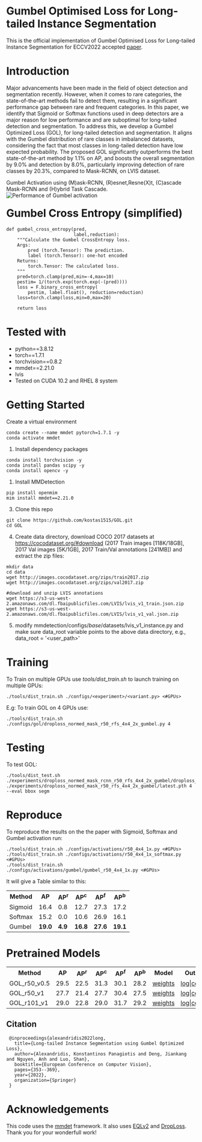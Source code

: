 <h1> Gumbel Optimised Loss for Long-tailed Instance Segmentation </h1>

This is the official implementation of Gumbel Optimised Loss for Long-tailed Instance Segmentation for ECCV2022 accepted <a href='https://arxiv.org/abs/2207.10936'>paper</a>.

<h1> Introduction </h1>

Major advancements have been made in the field of object detection and segmentation recently. However, when it comes to rare categories, the state-of-the-art methods fail to detect them, resulting in a significant performance gap between rare and frequent categories. In this paper, we identify that Sigmoid or Softmax functions used in deep detectors are a major reason for low performance and are suboptimal for long-tailed detection and segmentation. To address this, we develop a Gumbel Optimized Loss (GOL), for long-tailed detection and segmentation. It aligns with the Gumbel distribution of rare classes in imbalanced datasets, considering the fact that most classes in long-tailed detection have low expected probability. The proposed GOL significantly outperforms the best state-of-the-art method by 1.1% on AP, and boosts the overall segmentation by 9.0% and detection by 8.0%, particularly improving detection of rare classes by 20.3%, compared to Mask-RCNN, on LVIS dataset.

Gumbel Activation using (M)ask-RCNN, (R)esnet,Resne(X)t, (C)ascade Mask-RCNN and (H)ybrid Task Cascade.
<img src="./figures/ap_maskrcnn.jpg"
     alt="Performance of Gumbel activation"
     style="float: left; margin-right: 10px;"
/>
<h1> Gumbel Cross Entropy (simplified)</h1>

```
def gumbel_cross_entropy(pred,
                         label,reduction):
    """Calculate the Gumbel CrossEntropy loss.
    Args:
        pred (torch.Tensor): The prediction.
        label (torch.Tensor): one-hot encoded
    Returns:
        torch.Tensor: The calculated loss.
    """
    pred=torch.clamp(pred,min=-4,max=10)
    pestim= 1/(torch.exp(torch.exp(-(pred))))
    loss = F.binary_cross_entropy(
        pestim, label.float(), reduction=reduction)
    loss=torch.clamp(loss,min=0,max=20)

    return loss
```

<h1> Tested with </h1>
<div>
 <ul>
  <li>python==3.8.12</li>
  <li>torch==1.7.1</li>
  <li>torchvision==0.8.2</li>
  <li>mmdet==2.21.0</li>
  <li>lvis</li>
  <li>Tested on CUDA 10.2 and RHEL 8 system</li>
</ul> 
</div>


<h1> Getting Started </h1>
Create a virtual environment

```
conda create --name mmdet pytorch=1.7.1 -y
conda activate mmdet
```

1. Install dependency packages
```
conda install torchvision -y
conda install pandas scipy -y
conda install opencv -y
```

1. Install MMDetection
```
pip install openmim
mim install mmdet==2.21.0
```
3. Clone this repo
```
git clone https://github.com/kostas1515/GOL.git
cd GOL
```
4. Create data directory, download COCO 2017 datasets at https://cocodataset.org/#download (2017 Train images [118K/18GB], 2017 Val images [5K/1GB], 2017 Train/Val annotations [241MB]) and extract the zip files:
```
mkdir data
cd data
wget http://images.cocodataset.org/zips/train2017.zip
wget http://images.cocodataset.org/zips/val2017.zip

#download and unzip LVIS annotations
wget https://s3-us-west-2.amazonaws.com/dl.fbaipublicfiles.com/LVIS/lvis_v1_train.json.zip
wget https://s3-us-west-2.amazonaws.com/dl.fbaipublicfiles.com/LVIS/lvis_v1_val.json.zip

```

5. modify mmdetection/configs/_base_/datasets/lvis_v1_instance.py and make sure data_root variable points to the above data directory, e.g.,
data_root = '<user_path>'

<h1>Training</h1>
To Train on multiple GPUs use <i>tools/dist_train.sh</i> to launch training on multiple GPUs:

```
./tools/dist_train.sh ./configs/<experiment>/<variant.py> <#GPUs>
```

E.g: To train GOL on 4 GPUs use:
```
./tools/dist_train.sh ./configs/gol/droploss_normed_mask_r50_rfs_4x4_2x_gumbel.py 4
```
<h1>Testing</h1>

To test GOL:
```
./tools/dist_test.sh ./experiments/droploss_normed_mask_rcnn_r50_rfs_4x4_2x_gumbel/droploss_normed_mask_r50_rfs_4x4_2x_gumbel.py ./experiments/droploss_normed_mask_r50_rfs_4x4_2x_gumbel/latest.pth 4 --eval bbox segm
```


<h1>Reproduce</h1>
To reproduce the results on the the paper with Sigmoid, Softmax and Gumbel activation run:

```
./tools/dist_train.sh ./configs/activations/r50_4x4_1x.py <#GPUs>
./tools/dist_train.sh ./configs/activations/r50_4x4_1x_softmax.py <#GPUs>
./tools/dist_train.sh ./configs/activations/gumbel/gumbel_r50_4x4_1x.py <#GPUs>
```
It will give a Table similar to this:
<table style="float: center; margin-right: 10px;">
    <tr>
        <th>Method</th>
        <th>AP</th>
        <th>AP<sup>r</sup></th>
        <th>AP<sup>c</sup></th>
        <th>AP<sup>f</sup></th>
        <th>AP<sup>b</sup></th>
    </tr>
    <tr>
        <td>Sigmoid</td>
        <td>16.4</td>
        <td>0.8</td>
        <td>12.7</td>
        <td>27.3</td>
        <td>17.2</td>
    </tr>
    <tr>
        <td>Softmax</td>
        <td>15.2</td>
        <td>0.0</td>
        <td>10.6</td>
        <td>26.9</td>
        <td>16.1</td>
    </tr>
    <tr>
        <td>Gumbel</td>
        <td><b>19.0</b></td>
        <td><b>4.9</b></td>
        <td><b>16.8</b></td>
        <td><b>27.6</b></td>
        <td><b>19.1</b></td>
    </tr>

</table>
    
<h1>Pretrained Models</h1>
<table style="float: center; margin-right: 10px;">
    <tr>
        <th>Method</th>
        <th>AP</th>
        <th>AP<sup>r</sup></th>
        <th>AP<sup>c</sup></th>
        <th>AP<sup>f</sup></th>
        <th>AP<sup>b</sup></th>
        <th>Model</th>
        <th>Output</th>
    </tr>
    <tr>
        <td>GOL_r50_v0.5</td>
        <td>29.5</td>
        <td>22.5</td>
        <td>31.3</td>
        <td>30.1</td>
        <td>28.2</td>
        <td><a href="https://www.dropbox.com/s/pl2t9aug7rrwuja/epoch_24.pth?dl=0">weights</a></td>
        <td><a href="https://www.dropbox.com/s/6tc73ke3hq8zqzc/20220524_141924.log?dl=0">log</a>|<a href="https://www.dropbox.com/s/lqb2tbo9771tu04/droploss_normed_mask_r50_lvis05_rfs_4x4_2x_gumbel.py?dl=0">config</a></td>
    </tr>
    <tr>
        <td>GOL_r50_v1</td>
        <td>27.7</td>
        <td>21.4</td>
        <td>27.7</td>
        <td>30.4</td>
        <td>27.5</td>
        <td><a href="https://www.dropbox.com/s/caav66oardal9ny/epoch_24.pth?dl=0">weights</a></td>
        <td><a href="https://www.dropbox.com/s/ei31bb2supyn6ef/20220711_133821.log?dl=0">log</a>|<a href="https://www.dropbox.com/s/64vkqc83m2etx6l/droploss_normed_mask_r50_rfs_4x4_2x_gumbel.py?dl=0">config</a></td>
    </tr>
    <tr>
        <td>GOL_r101_v1</td>
        <td>29.0</td>
        <td>22.8</td>
        <td>29.0</td>
        <td>31.7</td>
        <td>29.2</td>
        <td><a href="https://www.dropbox.com/s/l76cge8hbb4s2e9/epoch_24.pth?dl=0">weights</a></td>
        <td><a href="https://www.dropbox.com/s/o92neoc1ogopokg/20220711_074416.log?dl=0">log</a>|<a href="https://www.dropbox.com/s/n2325d7q534x6g8/droploss_normed_mask_r101_rfs_4x4_2x_gumbel.py?dl=0">config</a></td>
    </tr>

</table>

## Citation
     @inproceedings{alexandridis2022long,
       title={Long-tailed Instance Segmentation using Gumbel Optimized Loss},
       author={Alexandridis, Konstantinos Panagiotis and Deng, Jiankang and Nguyen, Anh and Luo, Shan},
       booktitle={European Conference on Computer Vision},
       pages={353--369},
       year={2022},
       organization={Springer}
     }
     
<h1> Acknowledgements </h1>
     This code uses the <a href='https://github.com/open-mmlab/mmdetection'>mmdet</a> framework. It also uses <a href='https://github.com/tztztztztz/eqlv2'>EQLv2</a> and <a href='https://github.com/timy90022/DropLoss'>DropLoss</a>. Thank you for your wonderfull work! 
     

     
